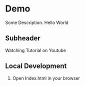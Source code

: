 # Demo 


Some Description.
Hello World

## Subheader

Watching Tutorial on Youtube


## Local Development

1. Open Index.html in your browser